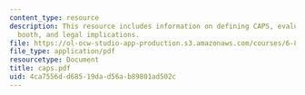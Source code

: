 ```yaml
---
content_type: resource
description: This resource includes information on defining CAPS, evaluating carnival
  booth, and legal implications.
file: https://ol-ocw-studio-app-production.s3.amazonaws.com/courses/6-805-ethics-and-the-law-on-the-electronic-frontier-fall-2005/4ca7556dd68519dad56ab89801ad502c_caps.pdf
file_type: application/pdf
resourcetype: Document
title: caps.pdf
uid: 4ca7556d-d685-19da-d56a-b89801ad502c
---
```

